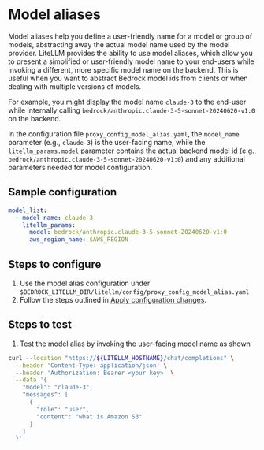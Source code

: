 # Model aliases

Model aliases help you define a user-friendly name for a model or group of models, abstracting away the actual model name used by the model provider. LiteLLM provides the ability to use model aliases, which allow you to present a simplified or user-friendly model name to your end-users while invoking a different, more specific model name on the backend. This is useful when you want to abstract Bedrock model ids from clients or when dealing with multiple versions of models.

For example, you might display the model name `claude-3` to the end-user while internally calling `bedrock/anthropic.claude-3-5-sonnet-20240620-v1:0` on the backend.

In the configuration file `proxy_config_model_alias.yaml`, the `model_name` parameter (e.g., `claude-3`) is the user-facing name, while the `litellm_params.model` parameter contains the actual backend model id (e.g., `bedrock/anthropic.claude-3-5-sonnet-20240620-v1:0`) and any additional parameters needed for model configuration.

## Sample configuration

```yaml
model_list:
  - model_name: claude-3
    litellm_params:
      model: bedrock/anthropic.claude-3-5-sonnet-20240620-v1:0
      aws_region_name: $AWS_REGION
```

## Steps to configure

1. Use the model alias configuration under `$BEDROCK_LITELLM_DIR/litellm/config/proxy_config_model_alias.yaml`
1. Follow the steps outlined in [Apply configuration changes](./40-apply-config-changes.md).

## Steps to test
1. Test the model alias by invoking the user-facing model name as shown
```sh
curl --location "https://${LITELLM_HOSTNAME}/chat/completions" \
  --header 'Content-Type: application/json' \
  --header 'Authorization: Bearer <your key>' \
  --data '{
    "model": "claude-3",
    "messages": [
      {
        "role": "user",
        "content": "what is Amazon S3"
      }
    ]
  }'
```
